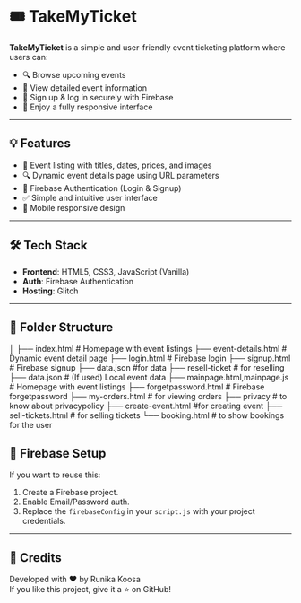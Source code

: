 
# 🎟️ TakeMyTicket

**TakeMyTicket** is a simple and user-friendly event ticketing platform where users can:
- 🔍 Browse upcoming events
- 📄 View detailed event information
- 🔐 Sign up & log in securely with Firebase
- 📱 Enjoy a fully responsive interface

---
 



## 💡 Features
- 🧾 Event listing with titles, dates, prices, and images
- 🔍 Dynamic event details page using URL parameters
- 🔐 Firebase Authentication (Login & Signup)
- ✅ Simple and intuitive user interface
- 📱 Mobile responsive design

---

## 🛠️ Tech Stack
- **Frontend**: HTML5, CSS3, JavaScript (Vanilla)
- **Auth**: Firebase Authentication
- **Hosting**: Glitch

---

## 📁 Folder Structure
│
├── index.html # Homepage with event listings
├── event-details.html # Dynamic event detail page
├── login.html # Firebase login
├── signup.html # Firebase signup
├── data.json  #for data
├── resell-ticket # for reselling
├── data.json # (If used) Local event data
├── mainpage.html,mainpage.js # Homepage with event listings
├── forgetpassword.html # Firebase forgetpassword
├── my-orders.html # for viewing orders
├── privacy # to know about privacypolicy
├── create-event.html #for creating event
├── sell-tickets.html # for selling tickets
└── booking.html # to show bookings for the user

## 🔐 Firebase Setup
If you want to reuse this:
1. Create a Firebase project.
2. Enable Email/Password auth.
3. Replace the `firebaseConfig` in your `script.js` with your project credentials.

---

## 🙌 Credits
Developed with ❤️ by Runika Koosa  
If you like this project, give it a ⭐ on GitHub!

